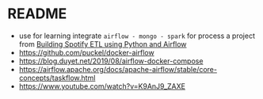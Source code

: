 # README
- use for learning integrate `airflow - mongo - spark` for process a project from [Building Spotify ETL using Python and Airflow](https://blog.devgenius.io/data-engineering-project-2-building-spotify-etl-using-python-and-airflow-432dd8e4ffa3)
- https://github.com/puckel/docker-airflow
- https://blog.duyet.net/2019/08/airflow-docker-compose
- https://airflow.apache.org/docs/apache-airflow/stable/core-concepts/taskflow.html
- https://www.youtube.com/watch?v=K9AnJ9_ZAXE